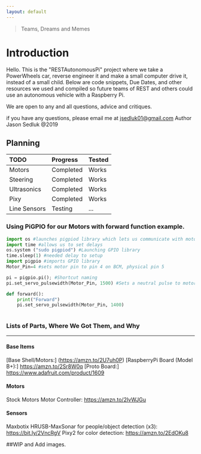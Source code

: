 ```yaml
---
layout: default
---
```

> Teams, Dreams and Memes

# Introduction
Hello. This is the "RESTAutonomousPi" project where we take a PowerWheels car, reverse engineer it and make a small computer drive it, instead of a small child. Below are code snippets, Due Dates, and other resources we used and compiled so future teams of REST and others could use an autonomous vehicle with a Raspberry Pi. 

We are open to any and all questions, advice and critiques.

if you have any questions, please email me at jsedluk01@gmail.com Author Jason Sedluk @2019

## Planning

| TODO         | Progress          | Tested |
|:-------------|:------------------|:------ |
| Motors       | Completed         | Works  |
| Steering     | Completed         | Works  |
| Ultrasonics  | Completed         | Works  |
| Pixy         | Completed         | Works  |
| Line Sensors | Testing           | ...    |


### Using PiGPIO for our Motors with forward function example.

```py
import os #launches pigpiod library which lets us communicate with motors
import time #allows us to set delays
os.system ("sudo pigpiod") #Launching GPIO library
time.sleep(1) #needed delay to setup
import pigpio #imports GPIO library
Motor_Pin=4 #sets motor pin to pin 4 on BCM, physical pin 5

pi = pigpio.pi(); #Shortcut naming
pi.set_servo_pulsewidth(Motor_Pin, 1500) #Sets a neutral pulse to motors telling it to get ready for communication   

def forward():
    print("Forward")
    pi.set_servo_pulsewidth(Motor_Pin, 1400)
    
```


### Lists of Parts, Where We Got Them, and Why

* * *
#### Base Items
[Base Shell/Motors:] (https://amzn.to/2U7uh0P)
[RaspberryPi Board (Model B+):] https://amzn.to/2Sr8W0q
[Proto Board:] https://www.adafruit.com/product/1609

#### Motors
Stock Motors
Motor Controller: https://amzn.to/2IvWJGu

#### Sensors
Maxbotix HRUSB-MaxSonar for people/object detection (x3): https://bit.ly/2VncRgV
Pixy2 for color detection: https://amzn.to/2EdOKu8 

##WIP and Add images.
